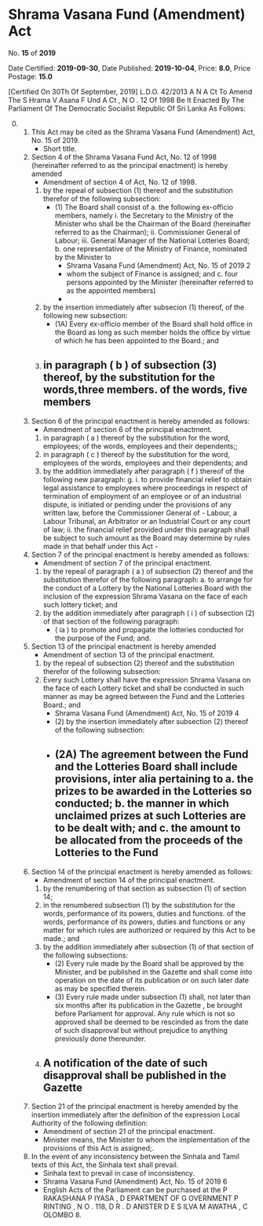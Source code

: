 # Shrama  Vasana  Fund  (Amendment) Act

No. **15** of **2019**

Date Certified: **2019-09-30**, Date Published: **2019-10-04**, Price: **8.0**, Price Postage: **15.0**

[Certified On 30Th Of September, 2019]
L.D.O. 42/2013
A N  A Ct   To   Amend   The  S Hrama  V Asana  F Und A Ct , N O . 12  Of  1998
Be It Enacted By The Parliament Of The Democratic Socialist Republic Of Sri Lanka As Follows:

0. 
    1. This Act may be cited as the Shrama Vasana Fund (Amendment) Act, No. 15 of 2019.
        - Short title.
    2. Section 4 of the Shrama Vasana Fund Act, No. 12 of 1998 (hereinafter referred to as the principal enactment) is hereby amended
        - Amendment of section 4 of Act, No. 12 of 1998.
        1. by the repeal of subsection (1) thereof and the substitution therefor of the following subsection:
            - (1) The Board shall consist of
            a. the following  ex-officio  members, namely
                i. the Secretary to the Ministry of the Minister who shall be the Chairman of the Board (hereinafter referred to as the Chairman);
                ii. Commissioner General of Labour;
                iii. General Manager of the National Lotteries Board;
            b. one representative of the Ministry of Finance, nominated by the Minister to
                - Shrama Vasana Fund (Amendment) Act, No. 15 of 2019 2
                - whom the subject of Finance is assigned; and
            c. four persons appointed by the Minister (hereinafter referred to as the appointed members)
                - 
        2. by the insertion immediately after subsecion (1) thereof, of the following new subsection:
            - (1A) Every  ex-officio  member of the Board shall hold office in the Board as long as such member holds the office by virtue of which he has been appointed to the Board.; and
        3. in paragraph ( b ) of subsection (3) thereof, by the substitution for the words,three members. of the words, five members
            - 
    3. Section 6 of the principal enactment is hereby amended as follows:
        - Amendment of section 6 of the principal enactment.
        1. in paragraph ( a ) thereof by the substitution for the word, employees; of the words, employees and their dependents;;
        2. in paragraph ( c ) thereof by the substitution for the word, employees of the words, employees and their dependents; and
        3. by the addition immediately after paragraph ( f ) thereof of the following new paragraph:
            g. 
                i. to provide financial relief to obtain legal assistance to employees where proceedings in respect of termination of employment of an employee or of an industrial dispute, is initiated or pending under the provisions of any written law, before the Commissioner General of
                    - Labour, a Labour Tribunal, an Arbitrator or an Industrial Court or any court of law;
                ii. the financial relief provided under this paragraph shall be subject to such amount as the Board may determine by rules made in that behalf under this Act
                    - 
    4. Section 7 of the principal enactment is hereby amended as follows:
        - Amendment of section 7 of the principal enactment.
        1. by the repeal of paragraph ( a ) of subsection (2) thereof and the substitution therefor of the following paragraph:
            a. to arrange for the conduct of a Lottery by the National Lotteries Board with the inclusion of the expression Shrama Vasana on the face of each such lottery ticket; and
        2. by the addition immediately after paragraph ( i ) of subsection (2) of that section of the following paragraph:
            - ( ia ) to promote and propagate the lotteries conducted for the purpose of the Fund; and.
    5. Section 13 of the principal enactment is hereby amended
        - Amendment of section 13 of the principal enactment.
        1. by the repeal of subsection (2)  thereof and the substitution therefor of the following subsection:
        2. Every such Lottery shall have the expression Shrama Vasana on the face of each Lottery ticket and shall be conducted in such manner as may  be agreed between the Fund and the Lotteries Board.; and
            - Shrama Vasana Fund (Amendment) Act, No. 15 of 2019 4
            - (2) by the insertion immediately after subsection (2) thereof of the following subsection:
            - (2A) The agreement between the Fund and the Lotteries Board shall include provisions,  inter alia  pertaining to 
            a. the prizes to be awarded in the Lotteries so conducted;
            b. the manner in which unclaimed prizes at such Lotteries are to be dealt with; and
            c. the amount to be allocated from the proceeds of the Lotteries to the Fund
                - 
    6. Section 14 of the principal enactment is hereby amended as follows:
        - Amendment of section 14 of the principal enactment.
        1. by the renumbering of that section as subsection (1) of section 14;
        2. in the renumbered subsection (1) by the substitution for the words, performance of its powers, duties and functions. of the words, performance of its powers, duties and functions or any matter for which rules are authorized or required by this Act to be made.; and
        3. by the addition immediately after subsection (1) of that section of the following subsections:
            - (2) Every rule made by the Board shall be approved by the Minister, and be published in the  Gazette  and  shall come into operation on the date of its publication or on such later date as may be specified therein.
            - (3) Every rule made under subsection (1) shall, not later than six months after its publication in the  Gazette , be brought before Parliament for approval. Any rule which is not so approved shall be deemed to be rescinded as from the date of such disapproval but without prejudice to anything previously done thereunder.
        4. A notification of the date of such disapproval shall be published in the  Gazette
            - 
    7. Section 21 of the principal enactment is hereby amended by the insertion immediately after  the definition of the expression Local Authority of the following definition:
        - Amendment of section 21 of the principal enactment.
        -  Minister means, the Minister to whom the implementation of the provisions of this Act is assigned;.
    8. In the event of any inconsistency between the Sinhala and Tamil texts of this Act, the Sinhala text shall prevail.
        - Sinhala text to prevail in case of inconsistency.
        - Shrama Vasana Fund (Amendment) Act, No. 15 of 2019 6
        - English Acts of the Parliament can be purchased at the P RAKASHANA  P IYASA , D EPARTMENT   OF G OVERNMENT  P RINTING , N O . 118, D R . D ANISTER  D E  S ILVA  M AWATHA , C OLOMBO  8.